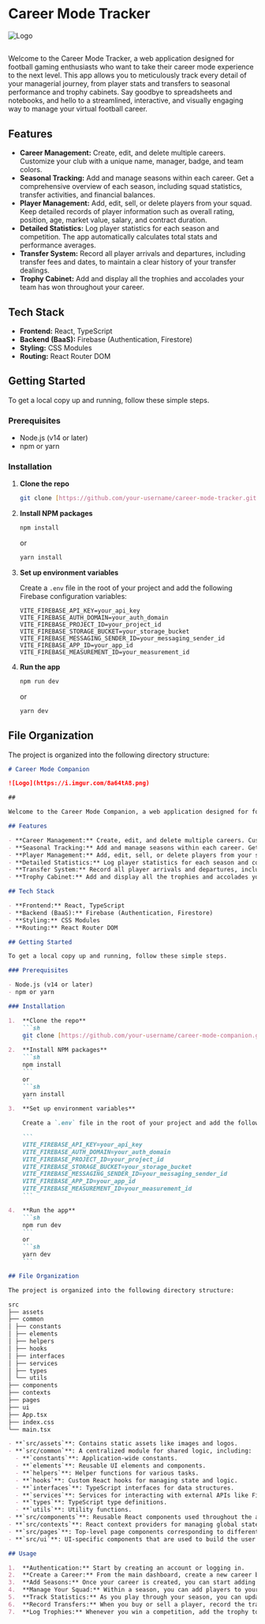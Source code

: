 # Career Mode Tracker

![Logo](./public/Logo.png)

##

Welcome to the Career Mode Tracker, a web application designed for football gaming enthusiasts who want to take their career mode experience to the next level. This app allows you to meticulously track every detail of your managerial journey, from player stats and transfers to seasonal performance and trophy cabinets. Say goodbye to spreadsheets and notebooks, and hello to a streamlined, interactive, and visually engaging way to manage your virtual football career.

## Features

- **Career Management:** Create, edit, and delete multiple careers. Customize your club with a unique name, manager, badge, and team colors.
- **Seasonal Tracking:** Add and manage seasons within each career. Get a comprehensive overview of each season, including squad statistics, transfer activities, and financial balances.
- **Player Management:** Add, edit, sell, or delete players from your squad. Keep detailed records of player information such as overall rating, position, age, market value, salary, and contract duration.
- **Detailed Statistics:** Log player statistics for each season and competition. The app automatically calculates total stats and performance averages.
- **Transfer System:** Record all player arrivals and departures, including transfer fees and dates, to maintain a clear history of your transfer dealings.
- **Trophy Cabinet:** Add and display all the trophies and accolades your team has won throughout your career.

## Tech Stack

- **Frontend:** React, TypeScript
- **Backend (BaaS):** Firebase (Authentication, Firestore)
- **Styling:** CSS Modules
- **Routing:** React Router DOM

## Getting Started

To get a local copy up and running, follow these simple steps.

### Prerequisites

- Node.js (v14 or later)
- npm or yarn

### Installation

1.  **Clone the repo**
    ```sh
    git clone [https://github.com/your-username/career-mode-tracker.git](https://github.com/your-username/career-mode-tracker.git)
    ```
2.  **Install NPM packages**
    ```sh
    npm install
    ```
    or
    ```sh
    yarn install
    ```
3.  **Set up environment variables**

    Create a `.env` file in the root of your project and add the following Firebase configuration variables:

    ```
    VITE_FIREBASE_API_KEY=your_api_key
    VITE_FIREBASE_AUTH_DOMAIN=your_auth_domain
    VITE_FIREBASE_PROJECT_ID=your_project_id
    VITE_FIREBASE_STORAGE_BUCKET=your_storage_bucket
    VITE_FIREBASE_MESSAGING_SENDER_ID=your_messaging_sender_id
    VITE_FIREBASE_APP_ID=your_app_id
    VITE_FIREBASE_MEASUREMENT_ID=your_measurement_id
    ```

4.  **Run the app**
    ```sh
    npm run dev
    ```
    or
    ```sh
    yarn dev
    ```

## File Organization

The project is organized into the following directory structure:

````md
# Career Mode Companion

![Logo](https://i.imgur.com/8a64tA8.png)

##

Welcome to the Career Mode Companion, a web application designed for football gaming enthusiasts who want to take their career mode experience to the next level. This app allows you to meticulously track every detail of your managerial journey, from player stats and transfers to seasonal performance and trophy cabinets. Say goodbye to spreadsheets and notebooks, and hello to a streamlined, interactive, and visually engaging way to manage your virtual football career.

## Features

- **Career Management:** Create, edit, and delete multiple careers. Customize your club with a unique name, manager, badge, and team colors.
- **Seasonal Tracking:** Add and manage seasons within each career. Get a comprehensive overview of each season, including squad statistics, transfer activities, and financial balances.
- **Player Management:** Add, edit, sell, or delete players from your squad. Keep detailed records of player information such as overall rating, position, age, market value, salary, and contract duration.
- **Detailed Statistics:** Log player statistics for each season and competition. The app automatically calculates total stats and performance averages.
- **Transfer System:** Record all player arrivals and departures, including transfer fees and dates, to maintain a clear history of your transfer dealings.
- **Trophy Cabinet:** Add and display all the trophies and accolades your team has won throughout your career.

## Tech Stack

- **Frontend:** React, TypeScript
- **Backend (BaaS):** Firebase (Authentication, Firestore)
- **Styling:** CSS Modules
- **Routing:** React Router DOM

## Getting Started

To get a local copy up and running, follow these simple steps.

### Prerequisites

- Node.js (v14 or later)
- npm or yarn

### Installation

1.  **Clone the repo**
    ```sh
    git clone [https://github.com/your-username/career-mode-companion.git](https://github.com/your-username/career-mode-companion.git)
    ```
2.  **Install NPM packages**
    ```sh
    npm install
    ```
    or
    ```sh
    yarn install
    ```
3.  **Set up environment variables**

    Create a `.env` file in the root of your project and add the following Firebase configuration variables:

    ```
    VITE_FIREBASE_API_KEY=your_api_key
    VITE_FIREBASE_AUTH_DOMAIN=your_auth_domain
    VITE_FIREBASE_PROJECT_ID=your_project_id
    VITE_FIREBASE_STORAGE_BUCKET=your_storage_bucket
    VITE_FIREBASE_MESSAGING_SENDER_ID=your_messaging_sender_id
    VITE_FIREBASE_APP_ID=your_app_id
    VITE_FIREBASE_MEASUREMENT_ID=your_measurement_id
    ```

4.  **Run the app**
    ```sh
    npm run dev
    ```
    or
    ```sh
    yarn dev
    ```

## File Organization

The project is organized into the following directory structure:

src
├── assets
├── common
│ ├── constants
│ ├── elements
│ ├── helpers
│ ├── hooks
│ ├── interfaces
│ ├── services
│ ├── types
│ └── utils
├── components
├── contexts
├── pages
├── ui
├── App.tsx
├── index.css
└── main.tsx

- **`src/assets`**: Contains static assets like images and logos.
- **`src/common`**: A centralized module for shared logic, including:
  - **`constants`**: Application-wide constants.
  - **`elements`**: Reusable UI elements and components.
  - **`helpers`**: Helper functions for various tasks.
  - **`hooks`**: Custom React hooks for managing state and logic.
  - **`interfaces`**: TypeScript interfaces for data structures.
  - **`services`**: Services for interacting with external APIs like Firebase.
  - **`types`**: TypeScript type definitions.
  - **`utils`**: Utility functions.
- **`src/components`**: Reusable React components used throughout the application.
- **`src/contexts`**: React context providers for managing global state.
- **`src/pages`**: Top-level page components corresponding to different routes.
- **`src/ui`**: UI-specific components that are used to build the user interface.

## Usage

1.  **Authentication:** Start by creating an account or logging in.
2.  **Create a Career:** From the main dashboard, create a new career by providing your club's name, your manager's name, and the nation of your club.
3.  **Add Seasons:** Once your career is created, you can start adding seasons to it.
4.  **Manage Your Squad:** Within a season, you can add players to your squad, providing their details such as name, position, overall rating, and contract information.
5.  **Track Statistics:** As you play through your season, you can update player stats for different competitions.
6.  **Record Transfers:** When you buy or sell a player, record the transaction in the app to keep your transfer history up to date.
7.  **Log Trophies:** Whenever you win a competition, add the trophy to your collection to build your legacy.
````
